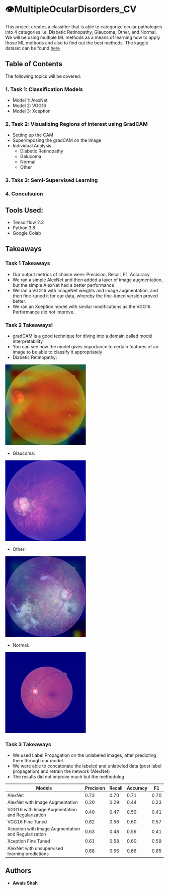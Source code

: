 # :eye:MultipleOcularDisorders_CV

This project creates a classifier that is able to categorize ocular pathologies into 4 categories i.e. Diabetic Retinopathy, Glaucoma, Other, and Normal. We will be using multiple ML methods as a means of learning how to apply those ML methods and also to find out the best methods. 
The kaggle dataset can be found [here]( https://www.kaggle.com/c/vietai-advance-course-retinal-disease-detection/overview)

## Table of Contents
The following topics will be covered:

### 1\. Task 1: Classification Models
  - Model 1: AlexNet
  - Model 2: VGG16
  - Model 3: Xception

### 2\. Task 2: Visualizing Regions of Interest using GradCAM
  - Setting up the CAM
  - Superimposing the gradCAM on the Image
  - Individual Analysis
    - Diabetic Retinopathy
    - Galucoma
    - Normal
    - Other
### 3\. Taks 3: Semi-Supervised Learning
### 4\. Conculsuion


## Tools Used:

* Tensorflow 2.3
* Python 3.8
* Google Colab

## Takeaways
### Task 1 Takeaways

* Our output metrics of choice were: Precision, Recall, F1, Accuracy
* We ran a simple AlexNet and then added a layer of image augmentation, but the simple AlexNet had a better performance
* We ran a VGG16 with ImageNet weights and image augmentation, and then fine-tuned it for our data, whereby the fine-tuned version proved better.
* We ran an Xception model with similar modifications as the VGG16. Performance did not improve.

### Task 2 Takeaways!

* gradCAM is a good technique for diving into a domain called model interpretability
* You can see how the model gives importance to certain features of an image to be able to classify it appropriately
* Diabetic Retinopathy:  

![dr](https://github.com/AShahLab/MultipleOcularDisorders_CV/blob/main/Images/dr.jpg)  

* Glaucoma:  

![g](https://github.com/AShahLab/MultipleOcularDisorders_CV/blob/main/Images/glauc.jpg)  

* Other:  

![o](https://github.com/AShahLab/MultipleOcularDisorders_CV/blob/main/Images/other.jpg)  

* Normal:  

![n](https://github.com/AShahLab/MultipleOcularDisorders_CV/blob/main/Images/normal.jpg)

### Task 3 Takeaways

* We used Label Propagation on the unlabeled images, after predicting them through our model. 
* We were able to concatenate the labeled and unlabeled data (post label propagation) and retrain the network (AlexNet)
* The results did not improve much but the methodolog

|Models          | Precision|Recall|Accuracy   |F1    |
|------|-------|---------|-------------|----------|  
|AlexNet    |   0.73   |  0.70   |  0.71  |0.70   
|AlexNet with Image Augmentation|0.20|0.29|0.44|0.23 
|VGG16 with Image Augmentation and Regularization|     0.40  | 0.47 | 0.59 |0.41  
|VGG16 Fine Tuned|   0.62  |  0.56  |  0.60  | 0.57    
|Xception with Image Augmentation and Regularization|0.63 |0.48 |0.59 |0.41 |  
|Xception Fine Tuned| 0.61|0.58 |0.60 |0.59 |  
|AlexNet with unsupervised learning predictions|0.68|0.66|0.66|0.65|  
## Authors

* **Awais Shah** 

